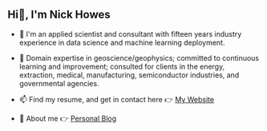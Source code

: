 ## Hi👋, I'm Nick Howes  

- 👀 I'm an applied scientist and consultant with fifteen years industry experience in data science and machine learning deployment. 

- 🌱 Domain expertise in geoscience/geophysics; committed to continuous learning and improvement; consulted for clients in the energy, extraction, medical, manufacturing, semiconductor industries, and governmental agencies. 

- 📫 Find my resume, and get in contact here :point_right: [My Website](https://www.nchowes.com) 

- 📝 About me :point_right: [Personal Blog](https://nchowes.github.io/about/)

<!---
nchowes/nchowes is a ✨ special ✨ repository because its `README.md` (this file) appears on your GitHub profile.
You can click the Preview link to take a look at your changes.
--->
